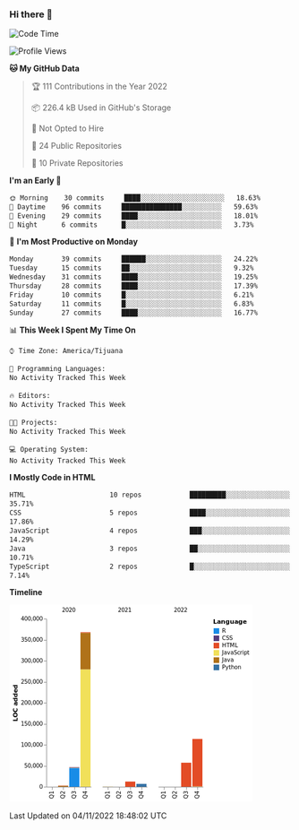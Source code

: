 ### Hi there 👋

<!--START_SECTION:waka-->
![Code Time](http://img.shields.io/badge/Code%20Time-124%20hrs%2010%20mins-blue)

![Profile Views](http://img.shields.io/badge/Profile%20Views-0-blue)

**🐱 My GitHub Data** 

> 🏆 111 Contributions in the Year 2022
 > 
> 📦 226.4 kB Used in GitHub's Storage 
 > 
> 🚫 Not Opted to Hire
 > 
> 📜 24 Public Repositories 
 > 
> 🔑 10 Private Repositories  
 > 
**I'm an Early 🐤** 

```text
🌞 Morning    30 commits     ████░░░░░░░░░░░░░░░░░░░░░   18.63% 
🌆 Daytime    96 commits     ███████████████░░░░░░░░░░   59.63% 
🌃 Evening    29 commits     ████░░░░░░░░░░░░░░░░░░░░░   18.01% 
🌙 Night      6 commits      █░░░░░░░░░░░░░░░░░░░░░░░░   3.73%

```
📅 **I'm Most Productive on Monday** 

```text
Monday       39 commits     ██████░░░░░░░░░░░░░░░░░░░   24.22% 
Tuesday      15 commits     ██░░░░░░░░░░░░░░░░░░░░░░░   9.32% 
Wednesday    31 commits     ████░░░░░░░░░░░░░░░░░░░░░   19.25% 
Thursday     28 commits     ████░░░░░░░░░░░░░░░░░░░░░   17.39% 
Friday       10 commits     █░░░░░░░░░░░░░░░░░░░░░░░░   6.21% 
Saturday     11 commits     █░░░░░░░░░░░░░░░░░░░░░░░░   6.83% 
Sunday       27 commits     ████░░░░░░░░░░░░░░░░░░░░░   16.77%

```


📊 **This Week I Spent My Time On** 

```text
⌚︎ Time Zone: America/Tijuana

💬 Programming Languages: 
No Activity Tracked This Week

🔥 Editors: 
No Activity Tracked This Week

🐱‍💻 Projects: 
No Activity Tracked This Week

💻 Operating System: 
No Activity Tracked This Week

```

**I Mostly Code in HTML** 

```text
HTML                     10 repos            █████████░░░░░░░░░░░░░░░░   35.71% 
CSS                      5 repos             ████░░░░░░░░░░░░░░░░░░░░░   17.86% 
JavaScript               4 repos             ███░░░░░░░░░░░░░░░░░░░░░░   14.29% 
Java                     3 repos             ██░░░░░░░░░░░░░░░░░░░░░░░   10.71% 
TypeScript               2 repos             █░░░░░░░░░░░░░░░░░░░░░░░░   7.14%

```


**Timeline**

![Chart not found](https://raw.githubusercontent.com/Aarushi-Pandey/Aarushi-Pandey/main/charts/bar_graph.png) 


 Last Updated on 04/11/2022 18:48:02 UTC
<!--END_SECTION:waka-->

